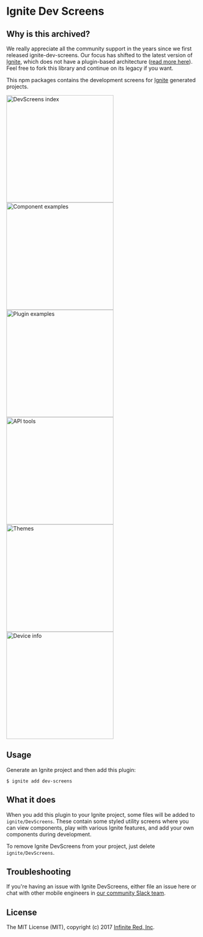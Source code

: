 # Ignite Dev Screens

## Why is this archived?

We really appreciate all the community support in the years since we first released ignite-dev-screens. Our focus has shifted to the latest version of [Ignite](https://github.com/infinitered/ignite), which does not have a plugin-based architecture ([read more here](https://shift.infinite.red/introducing-ignite-4-0-flame-1dfc891f9966)). Feel free to fork this library and continue on its legacy if you want. 

This npm packages contains the development screens for [Ignite](https://github.com/infinitered/ignite) generated projects.

<img width="280" alt="DevScreens index" src="https://cloud.githubusercontent.com/assets/1479215/25599019/c7879968-2e8d-11e7-88d8-d1f260c02122.png" /> <img width="280" alt="Component examples" src="https://cloud.githubusercontent.com/assets/1479215/25599017/c7873b3a-2e8d-11e7-82ae-ec1622169f20.png" /> <img width="280" alt="Plugin examples" src="https://cloud.githubusercontent.com/assets/1479215/25599022/c78b164c-2e8d-11e7-9516-5daf8c4fded3.png" /> <img width="280" alt="API tools" src="https://cloud.githubusercontent.com/assets/1479215/25599020/c7891022-2e8d-11e7-8364-dbb38fdaa88d.png" /> <img width="280" alt="Themes" src="https://cloud.githubusercontent.com/assets/1479215/25599021/c78aa590-2e8d-11e7-9f2a-a6cedda063f4.png" /> <img width="280" alt="Device info" src="https://cloud.githubusercontent.com/assets/1479215/25599018/c7878c48-2e8d-11e7-9b19-d3f005422854.png" />


## Usage

Generate an Ignite project and then add this plugin:

```shell
$ ignite add dev-screens
```

## What it does

When you add this plugin to your Ignite project, some files will be added to `ignite/DevScreens`. These contain some styled utility screens where you can view components, play with various Ignite features, and add your own components during development.

To remove Ignite DevScreens from your project, just delete `ignite/DevScreens`.

## Troubleshooting

If you're having an issue with Ignite DevScreens, either file an issue here or chat with other mobile engineers in [our community Slack team](http://community.infinite.red).

## License

The MIT License (MIT), copyright (c) 2017 [Infinite Red, Inc](https://infinite.red).
